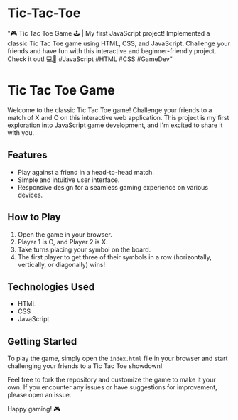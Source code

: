 # Tic-Tac-Toe
"🎮 Tic Tac Toe Game 🕹️ | My first JavaScript project! Implemented a classic Tic Tac Toe game using HTML, CSS, and JavaScript. Challenge your friends and have fun with this interactive and beginner-friendly project. Check it out! 💻🚀 #JavaScript #HTML #CSS #GameDev"
<br>

# Tic Tac Toe Game

Welcome to the classic Tic Tac Toe game! Challenge your friends to a match of X and O on this interactive web application. This project is my first exploration into JavaScript game development, and I'm excited to share it with you.

## Features
- Play against a friend in a head-to-head match.
- Simple and intuitive user interface.
- Responsive design for a seamless gaming experience on various devices.

## How to Play
1. Open the game in your browser.
2. Player 1 is O, and Player 2 is X.
3. Take turns placing your symbol on the board.
4. The first player to get three of their symbols in a row (horizontally, vertically, or diagonally) wins!

## Technologies Used
- HTML
- CSS
- JavaScript

## Getting Started
To play the game, simply open the `index.html` file in your browser and start challenging your friends to a Tic Tac Toe showdown!

Feel free to fork the repository and customize the game to make it your own. If you encounter any issues or have suggestions for improvement, please open an issue.

Happy gaming! 🎮
